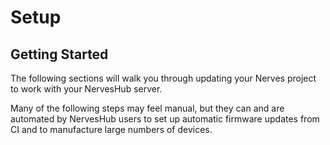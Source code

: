 # Setup

## Getting Started

The following sections will walk you through updating your Nerves project to work with your NervesHub server.

Many of the following steps may feel manual, but they can and are automated by NervesHub users to set up automatic firmware updates from CI and to manufacture large numbers of devices.

